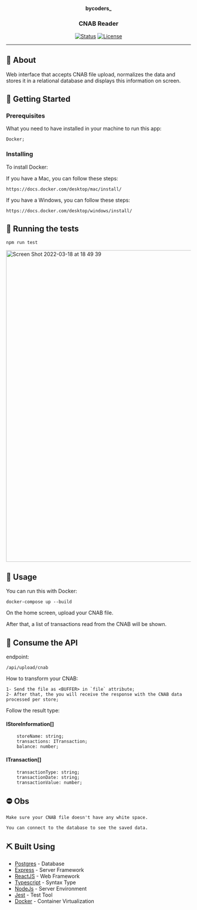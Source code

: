 <p align="center">
<h4 align="center">bycoders_</h3>

</p>

<h3 align="center">CNAB Reader</h3>

<div align="center">

  [![Status](https://img.shields.io/badge/status-active-success.svg)]() 
  [![License](https://img.shields.io/badge/license-MIT-blue.svg)](/LICENSE)

</div>

---


## 🧐 About <a name = "about"></a>
Web interface that accepts CNAB file upload, normalizes the data and stores it in a relational database and displays this information on screen.

## 🏁 Getting Started <a name = "getting_started"></a>

### Prerequisites
What you need to have installed in your machine to run this app:

```
Docker;
```

### Installing
To install Docker:

If you have a Mac, you can follow these steps:
```
https://docs.docker.com/desktop/mac/install/
```

If you have a Windows, you can follow these steps:
```
https://docs.docker.com/desktop/windows/install/
```

## 🔧 Running the tests <a name = "tests"></a>
```
npm run test
```
<img width="848" alt="Screen Shot 2022-03-18 at 18 49 39" src="https://user-images.githubusercontent.com/34487772/159087710-af0f0ed6-6fa5-43c3-8851-9d88a7d972b8.png">


## 🎈 Usage <a name="usage"></a>
You can run this with Docker:

```
docker-compose up --build
```

On the home screen, upload your CNAB file.

After that, a list of transactions read from the CNAB will be shown.


## 👥	 Consume the API <a name = "tests"></a>

endpoint:
```
/api/upload/cnab
```

How to transform your CNAB:

```
1- Send the file as <BUFFER> in `file` attribute;
2- After that, the you will receive the response with the CNAB data processed per store;
```
Follow the result type:

#### IStoreInformation[]

```
    storeName: string;
    transactions: ITransaction;
    balance: number;
```

#### ITransaction[]
```
    transactionType: string;
    transactionDate: string;
    transactionValue: number;
```

## ⛔ Obs
```
Make sure your CNAB file doesn't have any white space.
```

```
You can connect to the database to see the saved data.
```

## ⛏️ Built Using <a name = "built_using"></a>
- [Postgres](https://www.mongodb.com/) - Database
- [Express](https://expressjs.com/) - Server Framework
- [ReactJS](https://reactjs.org/) - Web Framework
- [Typescript](https://www.typescriptlang.org/) - Syntax Type
- [NodeJs](https://nodejs.org/en/) - Server Environment
- [Jest](https://jestjs.io/pt-BR/) - Test Tool
- [Docker](https://www.docker.com/) - Container Virtualization
